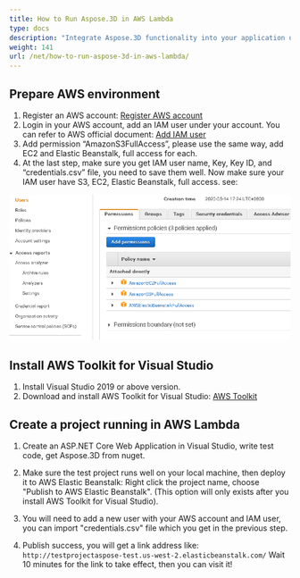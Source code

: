 ```yaml
---
title: How to Run Aspose.3D in AWS Lambda
type: docs
description: "Integrate Aspose.3D functionality into your application using Docker regardless of what technology is in your development stack. Learn how to use Aspose.3D in a Docker container."
weight: 141
url: /net/how-to-run-aspose-3d-in-aws-lambda/
---
```


## Prepare AWS environment

1. Register an AWS account: 
[Register AWS account](https://aws.amazon.com/)
1. Login in your AWS account, add an IAM user under your account. You can refer to AWS official document:
[Add IAM user](https://docs.aws.amazon.com/IAM/latest/UserGuide/getting-started_create-admin-group.html)
1. Add permission “AmazonS3FullAccess”, please use the same way, add EC2 and Elastic Beanstalk, full access for each.
1. At the last step, make sure you get IAM user name, Key, Key ID, and “credentials.csv” file, you need to save them well.
   Now make sure your IAM user have S3, EC2, Elastic Beanstalk, full access. see:
   
**![AWS Access](AwsAccess.png)**

## Install AWS Toolkit for Visual Studio

1. Install Visual Studio 2019 or above version.
1. Download and install AWS Toolkit for Visual Studio: 
[AWS Toolkit](https://aws.amazon.com/visualstudio/)

## Create a project running in AWS Lambda

1. Create an ASP.NET Core Web Application in Visual Studio, write test code, get Aspose.3D from nuget.

1. Make sure the test project runs well on your local machine, then deploy it to AWS Elastic Beanstalk:
   Right click the project name, choose "Publish to AWS Elastic Beanstalk". (This option will only exists after you install AWS Toolkit for Visual Studio). 
1. You will need to add a new user with your AWS account and IAM user, you can import "credentials.csv" file which you get in the previous step. 
1. Publish success, you will get a link address like: `http://testprojectaspose-test.us-west-2.elasticbeanstalk.com/`
   Wait 10 minutes for the link to take effect, then you can visit it!
